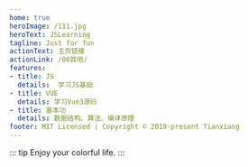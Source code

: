 ```yaml
---
home: true
heroImage: /111.jpg
heroText: JSLearning
tagline: Just for fun
actionText: 主页链接
actionLink: /00其他/
features:
- title: JS
  details:  学习JS基础
- title: VUE
  details: 学习Vue3源码
- title: 基本功
  details: 数据结构、算法、编译原理
footer: MIT Licensed | Copyright © 2019-present Tianxiang
---
```

::: tip
 Enjoy your colorful life.
:::


